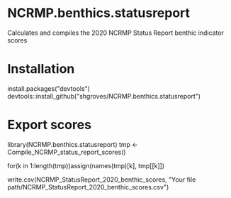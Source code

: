 # NCRMP.benthics.statusreport
Calculates and compiles the 2020 NCRMP Status Report benthic indicator scores

# Installation 

install.packages("devtools")
devtools::install_github("shgroves/NCRMP.benthics.statusreport")

# Export scores

library(NCRMP.benthics.statusreport)
tmp <- Compile_NCRMP_status_report_scores()

for(k in 1:length(tmp))assign(names(tmp)[k], tmp[[k]])

write.csv(NCRMP_StatusReport_2020_benthic_scores, "Your file path/NCRMP_StatusReport_2020_benthic_scores.csv")
